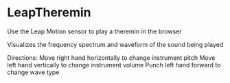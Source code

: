 # LeapTheremin
Use the Leap Motion sensor to play a theremin in the browser

Visualizes the frequency spectrum and waveform of the sound being played

Directions:
  Move right hand horizontally to change instrument pitch
  Move left hand vertically to change instrument volume
  Punch left hand forward to change wave type
